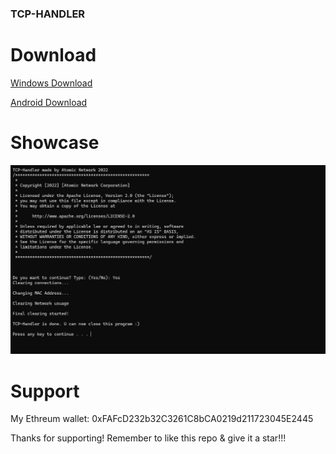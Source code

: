 ### TCP-HANDLER

# Download
[Windows Download](https://github.com/TCP-HANDLER/TCP-HANDLER/releases/download/TCP_HANDLER/TCP-Handler.exe)

[Android Download](https://github.com/TCP-HANDLER/TCP-HANDLER/releases/download/TCP_HANDLER/TCPHandler.apk)




# Showcase
![image](https://github.com/TCP-HANDLER/TCP-HANDLER/blob/main/tcp%20handler.png)





 
# Support

My Ethreum wallet: 0xFAFcD232b32C3261C8bCA0219d211723045E2445

Thanks for supporting! Remember to like this repo & give it a star!!!


